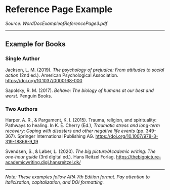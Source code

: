 # Reference Page Example

*Source: WordDocExampleofReferencePage3.pdf*

---

## Example for Books

### Single Author

Jackson, L. M. (2019). *The psychology of prejudice: From attitudes to social action* (2nd ed.). American Psychological Association. https://doi.org/10.1037/0000168-000

Sapolsky, R. M. (2017). *Behave: The biology of humans at our best and worst*. Penguin Books.

### Two Authors

Harper, A. R., & Pargament, K. I. (2015). Trauma, religion, and spirituality: Pathways to healing. In K. E. Cherry (Ed.), *Traumatic stress and long-term recovery: Coping with disasters and other negative life events* (pp. 349-367). Springer International Publishing AG. https://doi.org/10.1007/978-3-319-18866-9_19

Svendsen, S., & Løber, L. (2020). *The big picture/Academic writing: The one-hour guide* (3rd digital ed.). Hans Reitzel Forlag. https://thebigpicture-academicwriting.digi.hansreitzel.dk/

---

*Note: These examples follow APA 7th Edition format. Pay attention to italicization, capitalization, and DOI formatting.*
